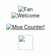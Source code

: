 <div align="center">
<img src="https://github.com/fnky/fnky/raw/fnky/img/fan-1.gif" alt="Fan" align="center">
</div>

<div align="center">
<img src="https://github.com/fnky/fnky/raw/fnky/img/welcome-fire.gif" alt="Welcome" align="center">
</div>

<p align="center">
  <a href="https://count.getloli.com" target="_blank">
    <img alt="Moe Counter!" src="https://count.getloli.com/@:lisisisan?name=%3Alisisisan&theme=random&padding=7&offset=0&align=center&scale=1&pixelated=1&darkmode=auto">
  </a>
</p>

<!--  <picture> -->
<!--   <source -->
<!--     media="(prefers-color-scheme: dark)" -->
<!--     srcset="https://raw.githubusercontent.com/lisisisan/lisisisan/refs/heads/output/github-contribution-grid-snake-dark.svg" -->
<!--   /> -->
<!--   <source -->
<!--     media="(prefers-color-scheme: light)" -->
<!--     srcset="https://raw.githubusercontent.com/lisisisan/lisisisan/refs/heads/output/github-contribution-grid-snake.svg" -->
<!--   /> -->
<!--   <img -->
<!--     alt="github contribution grid snake animation" -->
<!--     src="https://raw.githubusercontent.com/platane/snk/output/github-contribution-grid-snake.svg" -->
<!--   /> -->
<!-- </picture> -->

<p align="center">
<img src="https://raw.githubusercontent.com/innng/innng/master/assets/kyubey.gif" height="40" />
</p>
